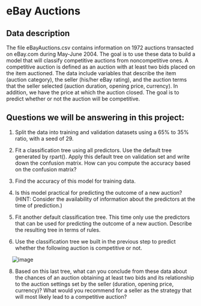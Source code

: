 # eBay Auctions


## Data description
The file eBayAuctions.csv contains information on 1972 auctions transacted on eBay.com during May-June 2004. The goal is to use these data to build a model that will classify competitive auctions from noncompetitive ones. A competitive auction is defined as an auction with at least two bids placed on the item auctioned. The data include variables that describe the item (auction category), the seller (his/her eBay rating), and the auction terms that the seller selected (auction duration, opening price, currency). In addition, we have the price at which the auction closed. The goal is to predict whether or not the auction will be competitive.

## Questions we will be answering in this project:
1. Split the data into training and validation datasets using a 65% to 35% ratio, with a seed of 29.

2. Fit a classification tree using all predictors. Use the default tree generated by rpart(). Apply this default tree on validation set and write down the confusion matrix. How can you compute the accuracy based on the confusion matrix?

3. Find the accuracy of this model for training data.

4. Is this model practical for predicting the outcome of a new auction? (HINT: Consider the availability of information about the predictors at the time of prediction.)

5. Fit another default classification tree. This time only use the predictors that can be used for predicting the outcome of a new auction. Describe the resulting tree in terms of rules.

6. Use the classification tree we built in the previous step to predict whether the following auction is competitive or not.

&nbsp;&nbsp;&nbsp;  ![image](https://github.com/Moh-Nafi/Business_Data_Analysis/assets/133475571/d46aedf7-c2cb-4723-9db1-546ea83ec1e9)

8. Based on this last tree, what can you conclude from these data about the chances of an auction obtaining at least two bids and its relationship to the auction settings set by the seller (duration, opening price, currency)? What would you recommend for a seller as the strategy that will most likely lead to a competitive auction?
